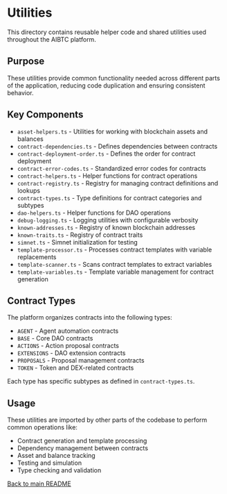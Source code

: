 # Utilities

This directory contains reusable helper code and shared utilities used throughout the AIBTC platform.

## Purpose

These utilities provide common functionality needed across different parts of the application, reducing code duplication and ensuring consistent behavior.

## Key Components

- `asset-helpers.ts` - Utilities for working with blockchain assets and balances
- `contract-dependencies.ts` - Defines dependencies between contracts
- `contract-deployment-order.ts` - Defines the order for contract deployment
- `contract-error-codes.ts` - Standardized error codes for contracts
- `contract-helpers.ts` - Helper functions for contract operations
- `contract-registry.ts` - Registry for managing contract definitions and lookups
- `contract-types.ts` - Type definitions for contract categories and subtypes
- `dao-helpers.ts` - Helper functions for DAO operations
- `debug-logging.ts` - Logging utilities with configurable verbosity
- `known-addresses.ts` - Registry of known blockchain addresses
- `known-traits.ts` - Registry of contract traits
- `simnet.ts` - Simnet initialization for testing
- `template-processor.ts` - Processes contract templates with variable replacements
- `template-scanner.ts` - Scans contract templates to extract variables
- `template-variables.ts` - Template variable management for contract generation

## Contract Types

The platform organizes contracts into the following types:
- `AGENT` - Agent automation contracts
- `BASE` - Core DAO contracts
- `ACTIONS` - Action proposal contracts
- `EXTENSIONS` - DAO extension contracts
- `PROPOSALS` - Proposal management contracts
- `TOKEN` - Token and DEX-related contracts

Each type has specific subtypes as defined in `contract-types.ts`.

## Usage

These utilities are imported by other parts of the codebase to perform common operations like:
- Contract generation and template processing
- Dependency management between contracts
- Asset and balance tracking
- Testing and simulation
- Type checking and validation

[Back to main README](/)
